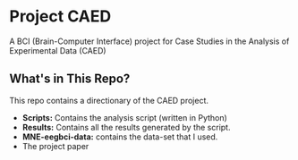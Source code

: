 # Project CAED
A BCI (Brain-Computer Interface) project for Case Studies in the Analysis of Experimental Data (CAED)
## What's in This Repo? 
This repo contains a directionary of the CAED project.
- **Scripts:** Contains the analysis script (written in Python) 
- **Results:** Contains all the results generated by the script.
- **MNE-eegbci-data:** contains the data-set that I used. 
- The project paper

